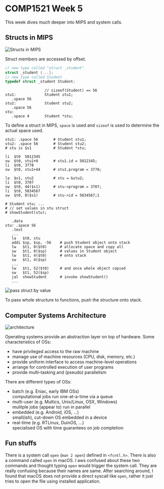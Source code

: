 # COMP1521 Week 5

This week dives much deeper into MIPS and system calls.

## Structs in MIPS

![Structs in MIPS](https://www.cse.unsw.edu.au/~cs1521/19T2/lectures/week05/Pics/processor/struct.png)

Struct members are accessed by offset.

```c
// new type called "struct _student"
struct _student {...};
// new type called Student
typedef struct _student Student;
```

```assembly
                  // sizeof(Student) == 56
stu1:             Student stu1;
   .space 56
stu2:             Student stu2;
   .space 56
stu:
   .space 4       Student *stu;
```

To define a struct in MIPS, `space` is used  and `sizeof` is used to determine the actual space used.

```assembly
stu1: .space 56       # Student stu1;
stu2: .space 56       # Student stu2;
# stu is $s1          # Student *stu;

li  $t0  5012345
sw  $t0, stu1+0       # stu1.id = 5012345;
li  $t0, 3778
sw  $t0, stu1+44      # stu1.program = 3778;

la  $s1, stu2         # stu = &stu2;
li  $t0, 3707
sw  $t0, 44($s1)      # stu->program = 3707;
li  $t0, 5034567
sw  $t0, 0($s1)       # stu->id = 5034567;1
```

```assembly
# Student stu; ...
# // set values in stu struct
# showStudent(stu);

   .data
stu: .space 56
   .text
   ...
   la   $t0, stu
   addi $sp, $sp, -56    # push Student object onto stack
   lw   $t1, 0($t0)      # allocate space and copy all
   sw   $t1, 0($sp)      # values in Student object
   lw   $t1, 4($t0)      # onto stack
   sw   $t1, 4($sp)
   ...
   lw   $t1, 52($t0)     # and once whole object copied
   sw   $t1, 52($sp)
   jal  showStudent      # invoke showStudent()
   ...
```

![pass struct by value](https://www.cse.unsw.edu.au/~cs1521/19T2/lectures/week05/Pics/processor/pass-struct-by-value.png)

To pass whole structure to functions, push the structure onto stack.

## Computer Systems Architecture

![architecture](https://www.cse.unsw.edu.au/~cs1521/19T2/lectures/week05/Pics/opsys/layers.png)

Operating systems provide an abstraction layer on top of hardware. Some characteristics of OSs:

- have privileged access to the raw machine
- manage use of machine resources (CPU, disk, memory, etc.)
- provide uniform interface to access machine-level operations
- arrange for controlled execution of user programs
- provide multi-tasking and (pseudo) parallelism

There are different types of OSs:

- batch  (e.g. Eniac, early IBM OSs)  
  computational jobs run one-at-a-time via a queue
- multi-user  (e.g. Multics, Unix/Linux, OSX, Windows)  
  mulitple jobs (appear to) run in parallel
- embedded  (e.g. Android, iOS, ...)  
  small(ish), cut-down OS embedded in a device
- real-time  (e.g. RTLinux, DuinOS, ...)  
  specialised OS with time guarantees on job completion

## Fun stuffs

There is a system call `open` (`man 2 open`) defined in `<fcntl.h>`. There is also a command called `open` in macOS. I aws confused about these two commands and thought typing `open` would trigger the system call. They are really confusing because their names are same. After searching around, I found that macOS does not provide a direct syscall like `open`, rather it just tries to open the file using installed application.

